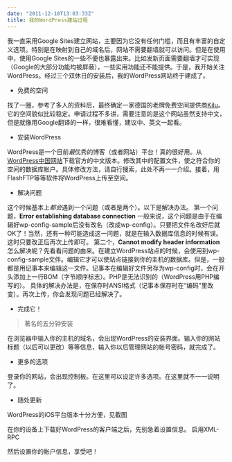 ```yaml
---
date: "2011-12-10T13:03:33Z"
title: 我的WordPress建站过程
---
```


我一直采用Google Sites建立网站，主要因为它没有任何门槛，而且有丰富的自定义选项。特别是在映射到自己的域名后，网站不需要翻墙就可以访问。但是在使用中，使用Google Sites的一些不便也暴露出来。比如发新页面需要翻墙才可实现（Google的大部分功能均被屏蔽），一些实用功能还不能提供。于是，我开始关注WordPress。经过三个双休日的安装后，我的WordPress网站终于建成了。
<ul>
	<li>免费的空间</li>
</ul>
找了一圈，参考了多人的资料后，最终确定一家德国的老牌免费空间提供商<a href="http://www.kilu.de">Kilu</a>。它的空间貌似比较稳定。申请过程不多讲，需要注意的是这个网站虽然支持中文，但是就像用Google翻译的一样，很难看懂，建议中、英文一起看。
<ul>
	<li>安装WordPress</li>
</ul>
WordPress是一个目前<em>最</em>优秀的博客（或者网站）平台！真的很好用。从<a href="http://cn.wordpress.org/">WordPress中国网站</a>下载官方的中文版本。修改其中的配置文件，使之符合你的空间的数据库帐户。具体修改方法，请自行搜索，此处不再一一介绍。接着，用FlashFTP等等软件将WordPress上传至空间。
<ul>
	<li>解决问题</li>
</ul>
这个时候基本上<em>都会</em>遇到一个问题（或者是两个）。以下是解决办法。
第一个问题，<strong>Error establishing database connection</strong>
一般来说，这个问题是由于在编辑好wp-config-sample后没有改名（改成wp-config）。只要把文件名改好后就OK了！当然，还有一种可能造成这一问题，就是在输入数据库信息的时候有误。这时只要改正后再次上传即可。
第二个，<strong>Cannot modify header information</strong>
怎么解决呢？先看看问题的由来。在建立WordPress站点的时候，会使用到wp-config-sample文件。编辑它才可以使站点链接到你的主机的数据库。但是，一般都是用记事本来编辑这一文件。记事本在编辑好文件另存为wp-config时，会在开头添加上一行BOM（字节顺序标志）。PHP是无法识别的（WordPress用PHP编写的）。
具体的解决办法是，在保存时ANSI格式（记事本保存时在“编码”里改变）。再次上传，你会发现问题已经解决了。
<ul>
	<li>完成它！</li>
</ul>
<blockquote>著名的五分钟安装</blockquote>
在浏览器中输入你的主机的域名，会出现WordPress的安装界面。输入你的网站标题（以后可以更改）等等信息，输入你以后管理网站的帐号密码，就完成了。
<ul>
	<li>更多的选项</li>
</ul>
登录你的网站，会出现控制板。在这里可以设定许多选项。在这里就不一一说明了。
<ul>
	<li>随处更新</li>
</ul>
WordPress的iOS平台版本十分方便，见截图


在你的设备上下载好WordPress的客户端之后，先别急着设置信息。
启用XML-RPC

然后设置你的帐户信息，享受吧！